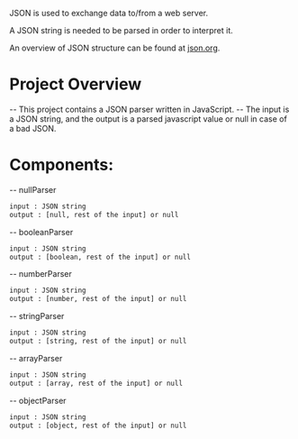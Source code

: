 JSON is used to exchange data to/from a web server.

A JSON string is needed to be parsed in order to interpret it.

An overview of JSON structure can be found at [json.org](https://www.json.org/json-en.html).

# Project Overview

-- This project contains a JSON parser written in JavaScript.
-- The input is a JSON string, and the output is a parsed javascript value or null
in case of a bad JSON.

# Components:

-- nullParser

```bash
input : JSON string
output : [null, rest of the input] or null
```

-- booleanParser

```bash
input : JSON string
output : [boolean, rest of the input] or null
```

-- numberParser

```bash
input : JSON string
output : [number, rest of the input] or null
```

-- stringParser

```bash
input : JSON string
output : [string, rest of the input] or null
```

-- arrayParser

```bash
input : JSON string
output : [array, rest of the input] or null
```

-- objectParser

```bash
input : JSON string
output : [object, rest of the input] or null
```

